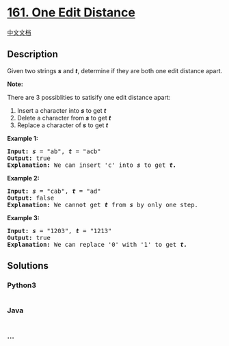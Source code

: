 # [161. One Edit Distance](https://leetcode.com/problems/one-edit-distance)

[中文文档](/solution/0100-0199/0161.One%20Edit%20Distance/README.md)

## Description
<p>Given two strings <b><i>s</i></b>&nbsp;and <b><i>t</i></b>, determine if they are both one edit distance apart.</p>

<p><strong>Note:</strong>&nbsp;</p>

<p>There are 3 possiblities to satisify one edit distance apart:</p>

<ol>
	<li>Insert a&nbsp;character into <strong><em>s</em></strong>&nbsp;to get&nbsp;<strong><em>t</em></strong></li>
	<li>Delete a&nbsp;character from&nbsp;<strong><em>s</em></strong>&nbsp;to get&nbsp;<strong><em>t</em></strong></li>
	<li>Replace a character of&nbsp;<strong><em>s</em></strong>&nbsp;to get&nbsp;<strong><em>t</em></strong></li>
</ol>

<p><strong>Example 1:</strong></p>

<pre>
<strong>Input:</strong> <strong><em>s</em></strong> = &quot;ab&quot;, <strong><em>t</em></strong> = &quot;acb&quot;
<strong>Output:</strong> true
<strong>Explanation:</strong> We can insert &#39;c&#39; into <strong><em>s</em></strong>&nbsp;to get&nbsp;<strong><em>t.</em></strong>
</pre>

<p><strong>Example 2:</strong></p>

<pre>
<strong>Input:</strong> <strong><em>s</em></strong> = &quot;cab&quot;, <strong><em>t</em></strong> = &quot;ad&quot;
<strong>Output:</strong> false
<strong>Explanation:</strong> We cannot get <strong><em>t </em></strong>from <strong><em>s </em></strong>by only one step.</pre>

<p><strong>Example 3:</strong></p>

<pre>
<strong>Input:</strong> <strong><em>s</em></strong> = &quot;1203&quot;, <strong><em>t</em></strong> = &quot;1213&quot;
<strong>Output:</strong> true
<strong>Explanation:</strong> We can replace &#39;0&#39; with &#39;1&#39; to get&nbsp;<strong><em>t.</em></strong></pre>



## Solutions


<!-- tabs:start -->

### **Python3**

```python

```

### **Java**

```java

```

### **...**
```

```

<!-- tabs:end -->